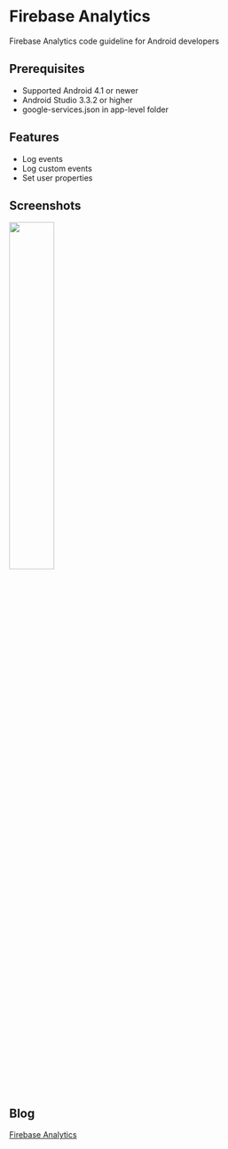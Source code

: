# Firebase Analytics
Firebase Analytics code guideline for Android developers

## Prerequisites
* Supported Android 4.1 or newer
* Android Studio 3.3.2 or higher
* google-services.json in app-level folder

## Features
* Log events
* Log custom events
* Set user properties

## Screenshots
<img src="https://cloud.githubusercontent.com/assets/1763410/18060140/e76defb4-6e46-11e6-9656-874650e05baf.png" width="40%">

## Blog
[Firebase Analytics](https://medium.com/@jirawatee/%E0%B8%A3%E0%B8%B9%E0%B9%89%E0%B8%88%E0%B8%B1%E0%B8%81-firebase-analytics-%E0%B8%95%E0%B8%B1%E0%B9%89%E0%B8%87%E0%B9%81%E0%B8%95%E0%B9%88-zero-%E0%B8%88%E0%B8%99%E0%B9%80%E0%B8%9B%E0%B9%87%E0%B8%99-hero-311b0c50ad3d#.skqdkgngx)
